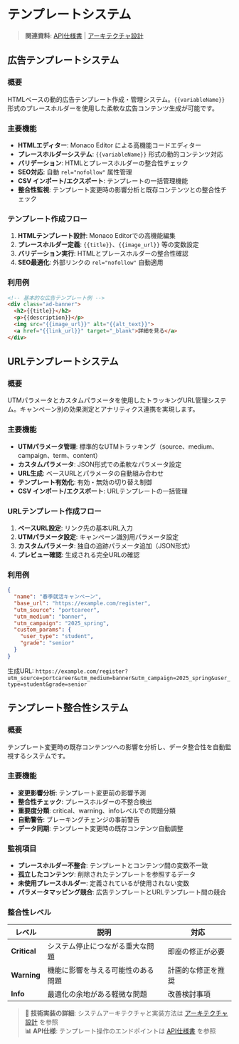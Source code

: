 # テンプレートシステム

> **関連資料**: [API仕様書](../api-reference.md) | [アーキテクチャ設計](../architecture.md)

## 広告テンプレートシステム

### 概要

HTMLベースの動的広告テンプレート作成・管理システム。`{{variableName}}` 形式のプレースホルダーを使用した柔軟な広告コンテンツ生成が可能です。

### 主要機能

- **HTMLエディター**: Monaco Editor による高機能コードエディター
- **プレースホルダーシステム**: `{{variableName}}` 形式の動的コンテンツ対応
- **バリデーション**: HTMLとプレースホルダーの整合性チェック
- **SEO対応**: 自動 `rel="nofollow"` 属性管理
- **CSV インポート/エクスポート**: テンプレートの一括管理機能
- **整合性監視**: テンプレート変更時の影響分析と既存コンテンツとの整合性チェック

### テンプレート作成フロー

1. **HTMLテンプレート設計**: Monaco Editorでの高機能編集
2. **プレースホルダー定義**: `{{title}}`、`{{image_url}}` 等の変数設定
3. **バリデーション実行**: HTMLとプレースホルダーの整合性確認
4. **SEO最適化**: 外部リンクの `rel="nofollow"` 自動適用

### 利用例

```html
<!-- 基本的な広告テンプレート例 -->
<div class="ad-banner">
  <h2>{{title}}</h2>
  <p>{{description}}</p>
  <img src="{{image_url}}" alt="{{alt_text}}">
  <a href="{{link_url}}" target="_blank">詳細を見る</a>
</div>
```

## URLテンプレートシステム

### 概要

UTMパラメータとカスタムパラメータを使用したトラッキングURL管理システム。キャンペーン別の効果測定とアナリティクス連携を実現します。

### 主要機能

- **UTMパラメータ管理**: 標準的なUTMトラッキング（source、medium、campaign、term、content）
- **カスタムパラメータ**: JSON形式での柔軟なパラメータ設定
- **URL生成**: ベースURLとパラメータの自動組み合わせ
- **テンプレート有効化**: 有効・無効の切り替え制御
- **CSV インポート/エクスポート**: URLテンプレートの一括管理

### URLテンプレート作成フロー

1. **ベースURL設定**: リンク先の基本URL入力
2. **UTMパラメータ設定**: キャンペーン識別用パラメータ設定
3. **カスタムパラメータ**: 独自の追跡パラメータ追加（JSON形式）
4. **プレビュー確認**: 生成される完全URLの確認

### 利用例

```json
{
  "name": "春季就活キャンペーン",
  "base_url": "https://example.com/register",
  "utm_source": "portcareer",
  "utm_medium": "banner",
  "utm_campaign": "2025_spring",
  "custom_params": {
    "user_type": "student",
    "grade": "senior"
  }
}
```

生成URL:
`https://example.com/register?utm_source=portcareer&utm_medium=banner&utm_campaign=2025_spring&user_type=student&grade=senior`

## テンプレート整合性システム

### 概要

テンプレート変更時の既存コンテンツへの影響を分析し、データ整合性を自動監視するシステムです。

### 主要機能

- **変更影響分析**: テンプレート変更前の影響予測
- **整合性チェック**: プレースホルダーの不整合検出
- **重要度分類**: critical、warning、infoレベルでの問題分類
- **自動警告**: ブレーキングチェンジの事前警告
- **データ同期**: テンプレート変更時の既存コンテンツ自動調整

### 監視項目

- **プレースホルダー不整合**: テンプレートとコンテンツ間の変数不一致
- **孤立したコンテンツ**: 削除されたテンプレートを参照するデータ
- **未使用プレースホルダー**: 定義されているが使用されない変数
- **パラメータマッピング競合**: 広告テンプレートとURLテンプレート間の競合

### 整合性レベル

| レベル          | 説明                | 対応        |
|--------------|-------------------|-----------|
| **Critical** | システム停止につながる重大な問題  | 即座の修正が必要  |
| **Warning**  | 機能に影響を与える可能性のある問題 | 計画的な修正を推奨 |
| **Info**     | 最適化の余地がある軽微な問題    | 改善検討事項    |

> **🔧 技術実装の詳細**: システムアーキテクチャと実装方法は [アーキテクチャ設計](../architecture.md) を参照  
> **📊 API仕様**: テンプレート操作のエンドポイントは [API仕様書](../api-reference.md) を参照
